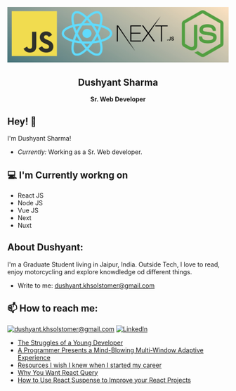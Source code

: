 ![Dushyant Banner Image](./banner.jpg)
<h2 align='center'>Dushyant Sharma</h2>
<p align='center'><b>Sr. Web Developer</b></p>

<h2>Hey! 👋</h2>

I'm Dushyant Sharma! 
- <i>Currently:</i> Working as a Sr. Web developer.

<h2>💻 I'm Currently workng on</h2>

- React JS
- Node JS
- Vue JS
- Next
- Nuxt

<!-- 
__Check out my GitHub repository:__

<div>
  <p>
    <a href="https://github.com/laxmena/PyCalendly">
      <img src="https://github-readme-stats.vercel.app/api/pin/?username=laxmena&repo=PyCalendly" alt="GitHub Stats" />
    </a>
    <a href="https://github.com/laxmena/CloudOrg-Simulator">
      <img src="https://github-readme-stats.vercel.app/api/pin/?username=laxmena&repo=CloudOrg-Simulator" alt="GitHub Stats" />
    </a>
  </p>
</div> -->

<!-- <h2>👀 Stats</h2> -->

<!-- <div> -->
<!--   <p align="center">
    <b><em>Now listening to:</em></b> <br/>
    <img src="https://spotify-github-profile.vercel.app/api/view?uid=lakshmanan.meiyappan&cover_image=true&theme=novatorem" alt="Now Listenting to" />
  </p> -->
  
  <!-- <p align="center">
  <b><em>GitHub Stats:</em></b> <br/>
    <img src="https://github-readme-streak-stats.herokuapp.com/?user=laxmena" alt="GitHub Stats" /> <br/><br/>
  <b><em>Programming activity (Last 7 days):</em></b> <br/>
    <img src="https://github-readme-stats.vercel.app/api/wakatime?username=laxmena" alt="WakaTime" />
  </p>
</div> -->

<h2> About Dushyant:</h2>

I'm a Graduate Student living in Jaipur, India. Outside Tech, I love to read, enjoy motorcycling and explore knowdledge od different things.
 
<!-- - Check out my Blog: [https://laxmena.com](https://laxmena.com)
- Know more about me: [About Laxmena](https://laxmena.com/pages/about) -->
- Write to me: [dushyant.khsolstomer@gmail.com](mailto:dushyant.khsolstomer@gmail.com)

<h2>📫 How to reach me:</h2>

<a href="mailto:dushyant.khsolstomer@gmail.com">![dushyant.khsolstomer@gmail.com](https://img.shields.io/badge/Gmail-D14836?style=for-the-badge&logo=gmail&logoColor=white)</a> <a href="https://www.linkedin.com/in/dushyant-sharma.2a15a518a/">![LinkedIn](https://img.shields.io/badge/LinkedIn-0077B5?style=for-the-badge&logo=linkedin&logoColor=white)</a>

<!-- daily.dev BOOKMARKS:START -->
- [The Struggles of a Young Developer](https://app.daily.dev/posts/09dsUhRue?utm_source=rss&utm_medium=bookmarks&utm_campaign=q9Phl4j2g2jFaoBwLMseO)
- [A Programmer Presents a Mind-Blowing Multi-Window Adaptive Experience](https://app.daily.dev/posts/oKlQxUNjD?utm_source=rss&utm_medium=bookmarks&utm_campaign=q9Phl4j2g2jFaoBwLMseO)
- [Resources I wish I knew when I started my career](https://app.daily.dev/posts/JGcJD4klu?utm_source=rss&utm_medium=bookmarks&utm_campaign=q9Phl4j2g2jFaoBwLMseO)
- [Why You Want React Query](https://app.daily.dev/posts/fl9h64Iws?utm_source=rss&utm_medium=bookmarks&utm_campaign=q9Phl4j2g2jFaoBwLMseO)
- [How to Use React Suspense to Improve your React Projects](https://app.daily.dev/posts/2pJX03wPJ?utm_source=rss&utm_medium=bookmarks&utm_campaign=q9Phl4j2g2jFaoBwLMseO)
<!-- daily.dev BOOKMARKS:END -->